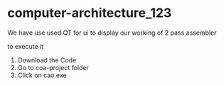 # computer-architecture_123


We have use used QT for ui to display our working of 2 pass assembler


to execute it

1) Download the Code
2) Go to coa-project folder
3) Click on cao.exe


